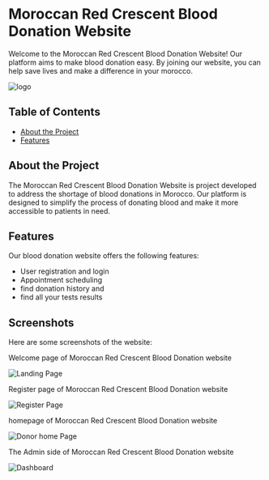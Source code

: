 # Moroccan Red Crescent Blood Donation Website

Welcome to the Moroccan Red Crescent Blood Donation Website! Our platform aims to make blood donation easy.
By joining our website, you can help save lives and make a difference in your morocco.

![logo](https://user-images.githubusercontent.com/112879456/230036030-e6742057-1ae0-4e06-a066-48ae60927745.png)

## Table of Contents

- [About the Project](#about-the-project)
- [Features](#features)

## About the Project

The Moroccan Red Crescent Blood Donation Website is project developed to address the shortage of blood donations in Morocco. Our platform is designed to simplify the process of donating blood and make it more accessible to patients in need.

## Features

Our blood donation website offers the following features:

- User registration and login
- Appointment scheduling
- find donation history and
- find all your tests results

## Screenshots
Here are some screenshots of the website:


Welcome page of Moroccan Red Crescent Blood Donation website

![Landing Page](https://user-images.githubusercontent.com/112879456/232332002-114c1701-bd34-4853-86c8-8c1e87b0ca89.png)



Register page of Moroccan Red Crescent Blood Donation website

![Register Page](https://user-images.githubusercontent.com/112879456/232332098-8953c797-2c6c-4a4d-a1dd-b2d4fc2f8229.png)


homepage of Moroccan Red Crescent Blood Donation website

![Donor home Page](https://user-images.githubusercontent.com/112879456/232332113-128572ae-7640-4d02-87e9-79415b1399ac.png)


The Admin side of Moroccan Red Crescent Blood Donation website

![Dashboard](https://user-images.githubusercontent.com/112879456/232332374-e4fb51fb-efcc-4c40-9a1f-a971cd3d197b.png)


